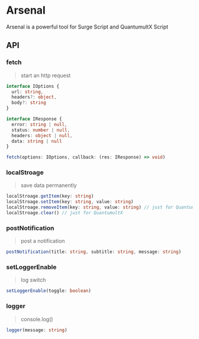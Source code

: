 # Arsenal

Arsenal is a powerful tool for Surge Script and QuantumultX Script

## API

### fetch
> start an http request

```typescript
interface IOptions {
  url: string,
  headers?: object,
  body?: string
}

interface IResponse {
  error: string | null,
  status: number | null,
  headers: object | null,
  data: string | null
}

fetch(options: IOptions, callback: (res: IResponse) => void)
```

### localStroage
> save data permanently

```typescript
localStroage.getItem(key: string)
localStroage.setItem(key: string, value: string)
localStroage.removeItem(key: string, value: string) // just for QuantumultX
localStroage.clear() // just for QuantumultX
```

### postNotification
> post a notification

```typescript
postNotification(title: string, subtitle: string, message: string)
```

### setLoggerEnable
> log switch

```typescript
setLoggerEnable(toggle: boolean)
```

### logger
> console.log()

```typescript
logger(message: string)
```